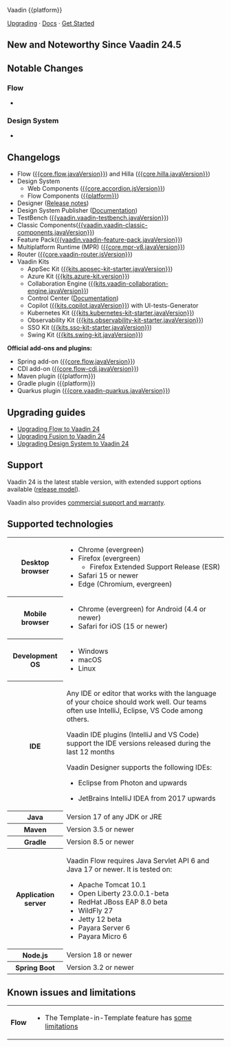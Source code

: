 Vaadin {{platform}}

[Upgrading](https://vaadin.com/docs/upgrading ) · [Docs](https://vaadin.com/docs/) · [Get Started](https://vaadin.com/docs/latest/getting-started/project)

## New and Noteworthy Since Vaadin 24.5

**Notable Changes**
-

### Flow
- 

### Design System
-


## <a id="_changelogs"></a> Changelogs

- Flow ([{{core.flow.javaVersion}}](https://github.com/vaadin/flow/releases/tag/{{core.flow.javaVersion}})) and Hilla ([{{core.hilla.javaVersion}}](https://github.com/vaadin/hilla/releases/tag/{{core.hilla.javaVersion}}))
- Design System
  - Web Components ([{{core.accordion.jsVersion}}](https://github.com/vaadin/web-components/releases/tag/v{{core.accordion.jsVersion}}))
  - Flow Components ([{{platform}}](https://github.com/vaadin/flow-components/releases/tag/{{platform}}))
- Designer ([Release notes](https://github.com/vaadin/designer/blob/master/RELEASE-NOTES.md))
- Design System Publisher ([Documentation](https://vaadin.com/design-system-publisher))
- TestBench ([{{vaadin.vaadin-testbench.javaVersion}}](https://github.com/vaadin/testbench/releases/tag/{{vaadin.vaadin-testbench.javaVersion}}))
- Classic Components([{{vaadin.vaadin-classic-components.javaVersion}}](https://github.com/vaadin/classic-components/releases/tag/{{vaadin.vaadin-classic-components.javaVersion}}))
- Feature Pack([{{vaadin.vaadin-feature-pack.javaVersion}}](https://vaadin.com/docs/latest/tools/modernization-toolkit/feature-pack))
- Multiplatform Runtime (MPR) ([{{core.mpr-v8.javaVersion}}](https://github.com/vaadin/multiplatform-runtime/releases/tag/{{core.mpr-v8.javaVersion}}))
- Router ([{{core.vaadin-router.jsVersion}}](https://github.com/vaadin/vaadin-router/releases/tag/v{{core.vaadin-router.jsVersion}}))
- Vaadin Kits
  - AppSec Kit ([{{kits.appsec-kit-starter.javaVersion}}](https://vaadin.com/docs/latest/tools/appsec))
  - Azure Kit ([{{kits.azure-kit.version}}](https://vaadin.com/docs/latest/tools/azure))
  - Collaboration Engine ([{{kits.vaadin-collaboration-engine.javaVersion}}](https://github.com/vaadin/collaboration-engine/releases/tag/{{kits.vaadin-collaboration-engine.javaVersion}}))
  - Control Center ([Documentation](https://vaadin.com/docs/latest/control-center))
  - Copilot ([{{kits.copilot.javaVersion}}](https://vaadin.com/docs/latest/tools/copilot)) with UI-tests-Generator
  - Kubernetes Kit ([{{kits.kubernetes-kit-starter.javaVersion}}](https://github.com/vaadin/kubernetes-kit/releases/tag/{{kits.kubernetes-kit-starter.javaVersion}}))
  - Observability Kit ([{{kits.observability-kit-starter.javaVersion}}](https://github.com/vaadin/observability-kit/releases/tag/{{kits.observability-kit-starter.javaVersion}}))
  - SSO Kit ([{{kits.sso-kit-starter.javaVersion}}](https://github.com/vaadin/sso-kit/releases/tag/{{kits.sso-kit-starter.javaVersion}}))
  - Swing Kit ([{{kits.swing-kit.javaVersion}}](https://vaadin.com/docs/latest/tools/swing))

**Official add-ons and plugins:**

- Spring add-on ([{{core.flow.javaVersion}}](https://github.com/vaadin/flow/releases/tag/{{core.flow.javaVersion}}))
- CDI add-on ([{{core.flow-cdi.javaVersion}}](https://github.com/vaadin/cdi/releases/tag/{{core.flow-cdi.javaVersion}}))
- Maven plugin ({{platform}})
- Gradle plugin ({{platform}})
- Quarkus plugin ([{{core.vaadin-quarkus.javaVersion}}](https://github.com/vaadin/quarkus/releases/tag/{{core.vaadin-quarkus.javaVersion}}))

## <a id="_upgrading_guides"></a> Upgrading guides

- [Upgrading Flow to Vaadin 24](https://vaadin.com/docs/latest/flow/upgrading/changes/#changes-in-vaadin-24)
- [Upgrading Fusion to Vaadin 24](https://vaadin.com/docs/latest/fusion/upgrading/changes/#changes-in-vaadin-24)
- [Upgrading Design System to Vaadin 24](https://vaadin.com/docs/latest/ds/upgrading)



## Support
Vaadin 24 is the latest stable version, with extended support options available ([release model](https://vaadin.com/roadmap)).


<!-- Non-LTS:

Vaadin 24 is supported for one month after Vaadin 25 has been released ([release model](https://vaadin.com/roadmap)).

-->
Vaadin also provides [commercial support and warranty](https://vaadin.com/solutions/support).



## Supported technologies

<table>
<tr>
  <th>Desktop browser</th>
  <td>

- Chrome (evergreen)
- Firefox (evergreen)
   - Firefox Extended Support Release (ESR)
- Safari 15 or newer
- Edge (Chromium, evergreen)
  </td>
</tr>
<tr>
  <th>Mobile browser</th>
  <td>

- Chrome (evergreen) for Android (4.4 or newer)
- Safari for iOS (15 or newer)
  </td>
</tr>
<tr>
  <th>Development OS</th>
  <td>

- Windows
- macOS
- Linux
</td>
</tr>
<tr>
  <th>IDE</th>
  <td>

Any IDE or editor that works with the language of your choice should work well. Our teams often use IntelliJ, Eclipse, VS Code among others.

Vaadin IDE plugins (IntelliJ and VS Code) support the IDE versions released during the last 12 months

Vaadin Designer supports the following IDEs:
- Eclipse from Photon and upwards
- JetBrains IntelliJ IDEA from 2017 upwards

  </td>
</tr>
<tr>
  <th>Java</th>
  <td>Version 17 of any JDK or JRE</td>
</tr>
<tr>
  <th>Maven</th>
  <td>Version 3.5 or newer</td>
</tr>
<tr>
  <th>Gradle</th>
  <td>Version 8.5 or newer</td>
</tr>
<tr>
  <th>Application server</th>
  <td>

Vaadin Flow requires Java Servlet API 6 and Java 17 or newer. It is tested on:

- Apache Tomcat 10.1
- Open Liberty 23.0.0.1-beta
- RedHat JBoss EAP 8.0 beta
- WildFly 27
- Jetty 12 beta
- Payara Server 6
- Payara Micro 6
  </td>
</tr>
<tr>
  <th>Node.js</th>
  <td>Version 18 or newer</td>
</tr>
<tr>
  <th>Spring Boot</th>
  <td>Version 3.2 or newer
  </td>
</tr>
</table>



## Known issues and limitations

<table>
<tr>
  <th>Flow</th>
  <td>

- The Template-in-Template feature has [some limitations](https://github.com/vaadin/flow/issues?utf8=%E2%9C%93&q=is%3Aissue+is%3Aopen+label%3Atemplate-in-template+)
  </td>
</tr>
</table>
